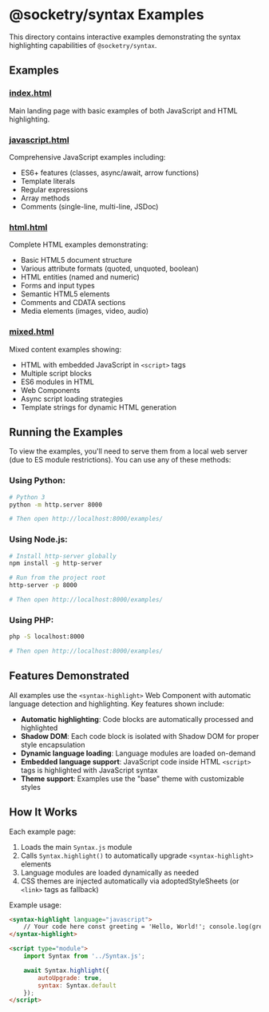 # @socketry/syntax Examples

This directory contains interactive examples demonstrating the syntax highlighting capabilities of `@socketry/syntax`.

## Examples

### [index.html](index.html)

Main landing page with basic examples of both JavaScript and HTML highlighting.

### [javascript.html](javascript.html)

Comprehensive JavaScript examples including:

- ES6+ features (classes, async/await, arrow functions)
- Template literals
- Regular expressions
- Array methods
- Comments (single-line, multi-line, JSDoc)

### [html.html](html.html)

Complete HTML examples demonstrating:

- Basic HTML5 document structure
- Various attribute formats (quoted, unquoted, boolean)
- HTML entities (named and numeric)
- Forms and input types
- Semantic HTML5 elements
- Comments and CDATA sections
- Media elements (images, video, audio)

### [mixed.html](mixed.html)

Mixed content examples showing:

- HTML with embedded JavaScript in `<script>` tags
- Multiple script blocks
- ES6 modules in HTML
- Web Components
- Async script loading strategies
- Template strings for dynamic HTML generation

## Running the Examples

To view the examples, you'll need to serve them from a local web server (due to ES module restrictions). You can use any of these methods:

### Using Python:

```bash
# Python 3
python -m http.server 8000

# Then open http://localhost:8000/examples/
```

### Using Node.js:

```bash
# Install http-server globally
npm install -g http-server

# Run from the project root
http-server -p 8000

# Then open http://localhost:8000/examples/
```

### Using PHP:

```bash
php -S localhost:8000

# Then open http://localhost:8000/examples/
```

## Features Demonstrated

All examples use the `<syntax-highlight>` Web Component with automatic language detection and highlighting. Key features shown include:

- **Automatic highlighting**: Code blocks are automatically processed and highlighted
- **Shadow DOM**: Each code block is isolated with Shadow DOM for proper style encapsulation
- **Dynamic language loading**: Language modules are loaded on-demand
- **Embedded language support**: JavaScript code inside HTML `<script>` tags is highlighted with JavaScript syntax
- **Theme support**: Examples use the "base" theme with customizable styles

## How It Works

Each example page:

1. Loads the main `Syntax.js` module
2. Calls `Syntax.highlight()` to automatically upgrade `<syntax-highlight>` elements
3. Language modules are loaded dynamically as needed
4. CSS themes are injected automatically via adoptedStyleSheets (or `<link>` tags as fallback)

Example usage:

```html
<syntax-highlight language="javascript">
	// Your code here const greeting = 'Hello, World!'; console.log(greeting);
</syntax-highlight>

<script type="module">
	import Syntax from '../Syntax.js';

	await Syntax.highlight({
		autoUpgrade: true,
		syntax: Syntax.default
	});
</script>
```
